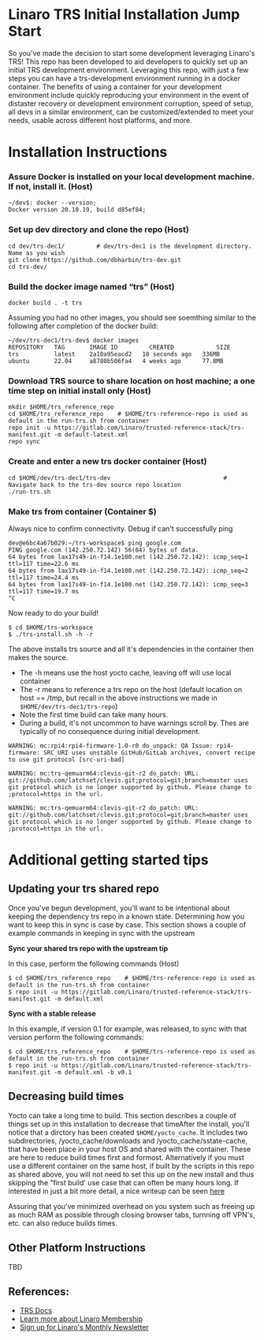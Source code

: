 # Linaro TRS Initial Installation Jump Start
So you've made the decision to start some development leveraging Linaro's TRS! 
This repo has been developed to aid developers to quickly set up an initial TRS development environment.
Leveraging this repo, with just a few steps you can have a trs-development environment running in a docker container. The benefits of using a container for your development environment include quickly reproducing your environment in the event of distaster recovery or development environment corruption, speed of setup, all devs in a similar environment, can be customized/extended to meet your needs, usable across different host platforms, and more.

# Installation Instructions

### Assure Docker is installed on your local development machine. If not, install it. (Host)
```
~/dev$: docker --version;
Docker version 20.10.19, build d85ef84;
```
### Set up dev directory and clone the repo (Host)
```
cd dev/trs-dec1/         # dev/trs-dec1 is the development directory. Name as you wish
git clone https://github.com/dbharbin/trs-dev.git
cd trs-dev/
```
### Build the docker image named “trs” (Host)
```
docker build . -t trs
```

Assuming you had no other images, you should see soemthing similar to the following after completion of the docker build:
```
~/dev/trs-dec1/trs-dev$ docker images
REPOSITORY   TAG       IMAGE ID         CREATED            SIZE
trs          latest    2a10a95eacd2   10 seconds ago   336MB
ubuntu       22.04     a8780b506fa4   4 weeks ago      77.8MB
```
### Download TRS source to share location on host machine; a one time step on initial install only (Host)
```
mkdir $HOME/trs_reference_repo 
cd $HOME/trs_reference_repo    # $HOME/trs-reference-repo is used as default in the run-trs.sh from container
repo init -u https://gitlab.com/Linaro/trusted-reference-stack/trs-manifest.git -m default-latest.xml
repo sync 
```

### Create and enter a new trs docker container (Host)
```
cd $HOME/dev/trs-dec1/trs-dev                                # Navigate back to the trs-dev source repo location
./run-trs.sh
```

### Make trs from container (Container $)
Always nice to confirm connectivity.  Debug if can't successfully ping
```
dev@e6bc4a67b029:~/trs-workspace$ ping google.com
PING google.com (142.250.72.142) 56(84) bytes of data.
64 bytes from lax17s49-in-f14.1e100.net (142.250.72.142): icmp_seq=1 ttl=117 time=22.6 ms
64 bytes from lax17s49-in-f14.1e100.net (142.250.72.142): icmp_seq=2 ttl=117 time=24.4 ms
64 bytes from lax17s49-in-f14.1e100.net (142.250.72.142): icmp_seq=3 ttl=117 time=19.7 ms
^C
```
Now ready to do your build!
```
$ cd $HOME/trs-workspace
$ ./trs-install.sh -h -r          
```
The above installs trs source and all it's dependencies in the container then makes the source.
* The -h means use the host yocto cache, leaving off will use local container
* The -r means to reference a trs repo on the host (default location on host == /tmp, but recall in the above instructions we made in `$HOME/dev/trs-dec1/trs-repo`)
* Note the first time build can take many hours.
* During a build, it's not uncommon to have warnings scroll by. Thes are typically of no consequence during initial development.
```
WARNING: mc:rpi4:rpi4-firmware-1.0-r0 do_unpack: QA Issue: rpi4-firmware: SRC_URI uses unstable GitHub/GitLab archives, convert recipe to use git protocol [src-uri-bad]

WARNING: mc:trs-qemuarm64:clevis-git-r2 do_patch: URL: git://github.com/latchset/clevis.git;protocol=git;branch=master uses git protocol which is no longer supported by github. Please change to ;protocol=https in the url.

WARNING: mc:trs-qemuarm64:clevis-git-r2 do_patch: URL: git://github.com/latchset/clevis.git;protocol=git;branch=master uses git protocol which is no longer supported by github. Please change to ;protocol=https in the url.
```

# Additional getting started tips

## Updating your trs shared repo
Once you've begun development, you'll want to be intentional about keeping the dependency trs repo in a known state. Determining how you want to keep this in sync is case by case.  This section shows a couple of example commands in keeping in sync with the upstream

**Sync your shared trs repo with the upstream tip**

In this case, perform the following commands (Host)
```
$ cd $HOME/trs_reference_repo    # $HOME/trs-reference-repo is used as default in the run-trs.sh from container
$ repo init -u https://gitlab.com/Linaro/trusted-reference-stack/trs-manifest.git -m default.xml
```

**Sync with a stable release**

In this example, if version 0.1 for example, was released, to sync with that version perform the following commands:
```
$ cd $HOME/trs_reference_repo    # $HOME/trs-reference-repo is used as default in the run-trs.sh from container
$ repo init -u https://gitlab.com/Linaro/trusted-reference-stack/trs-manifest.git -m default.xml -b v0.1
```

## Decreasing build times 
Yocto can take a long time to build.  This section describes a couple of things set up in this installation to decrease that timeAfter the install, you'll notice that a dirctory has been created `$HOME/yocto_cache`. It includes two subdirectories, /yocto_cache/downloads and /yocto_cache/sstate-cache, that have been place in your host OS and shared with the container.  These are here to reduce build times first and formost.  Alternatively if you must use a different container on the same host, if built by the scripts in this repo as shared above, you will not need to set this up on the new install and thus skipping the "first build' use case that can often be many hours long. If interested in just a bit more detail, a nice writeup can be seen [here](https://tutorialadda.com/yocto/how-to-speed-up-the-yocto-build-process)

Assuring that you've minimized overhead on you system such as freeing up as much RAM as possible through closing browser tabs, turnning off VPN's, etc. can also reduce builds times.

## Other Platform Instructions
TBD

## References:
* [TRS Docs](https://trs.readthedocs.io/en/latest/install/install.html#install-repo)
* [Learn more about Linaro Membership](https://www.linaro.org/membership/)
* [Sign up for Linaro's Monthly Newsletter](https://linaro.us3.list-manage.com/subscribe/post?u=14baaae786342d0d405ee59c2&id=bcfa4abc8f)

